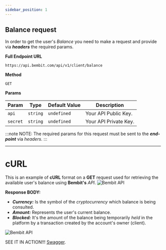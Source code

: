 ```yaml
---
sidebar_position: 1
---
```


## Balance request

In order to get the user's *Balance* you need to make a request and provide via ***headers*** the required params.

**Full Endpoint URL**
```
https://api.bembit.com/api/v1/client/balance
``` 

**Method**

```
GET
```

**Params** 

| Param | Type | Default Value | Description |
| --------- | ---- | ------------ | --------- |
| `api` | `string` | `undefined` | Your API Public Key. |
| `secret` | `string` | `undefined` | Your API Private Key. |


:::note NOTE:
The required params for this request must be sent to the ***end-point*** via *headers*.
:::

______________

# cURL

This is an example of **cURL** format on a **GET** request used for retrieving the available user's balance using **Bembit's** *API*. 
![Bembit API](/img/bembit_api_balance_curl.png "cURL")

**Response BODY:**

- ***Currency:*** Is the symbol of the *cryptocurrency* which balance is being consulted.
- ***Amount:*** Represents the user's current balance.
- ***Blocked:*** It's the amount of the balance being temporarily *held* in the platform by a transaction created by the account's owner (client).

![Bembit API](/img/bembit_api_balance_response.png "Response Body")


SEE IT IN ACTION!!! [Swagger](https://api.bembit.com/docs/#/BemPix/get_client_balance).


